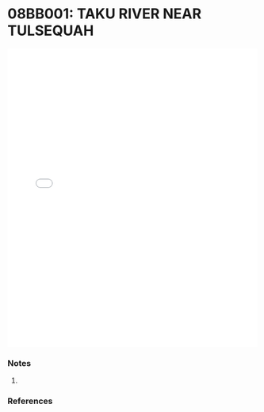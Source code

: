 # 08BB001: TAKU RIVER NEAR TULSEQUAH

<iframe src="/distribution_estimation/_static/stations/08BB001_fdc.html" width="100%" height="600" frameborder="0"></iframe>

### Notes
1. 

### References

